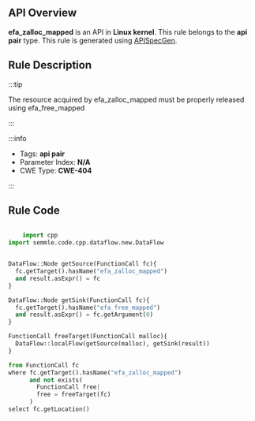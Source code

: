 ---
---


## API Overview
**efa_zalloc_mapped** is an API in **Linux kernel**. This rule belongs to the **api pair** type. This rule is generated using [APISpecGen](../../tools/APISpecGen).
## Rule Description

:::tip

The resource acquired by efa_zalloc_mapped must be properly released using efa_free_mapped

:::

:::info

- Tags: **api pair**
- Parameter Index: **N/A**
- CWE Type: **CWE-404**

:::

## Rule Code
```python

    import cpp
import semmle.code.cpp.dataflow.new.DataFlow


DataFlow::Node getSource(FunctionCall fc){
  fc.getTarget().hasName("efa_zalloc_mapped")
  and result.asExpr() = fc
}

DataFlow::Node getSink(FunctionCall fc){
  fc.getTarget().hasName("efa_free_mapped")
  and result.asExpr() = fc.getArgument(0)
}

FunctionCall freeTarget(FunctionCall malloc){
  DataFlow::localFlow(getSource(malloc), getSink(result))
}

from FunctionCall fc
where fc.getTarget().hasName("efa_zalloc_mapped")
      and not exists(
        FunctionCall free| 
        free = freeTarget(fc)
      )
select fc.getLocation()

    
```